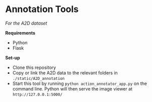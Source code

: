 # Annotation Tools
*For the A2D dataset*

**Requirements**

* Python
* Flask

**Set-up**

* Clone this repository
* Copy or link the A2D data to the relevant folders in `./static/A2D_annotation`
* Start this tool by running `python action_annotator_app.py` on the command line. Python will then serve the image viewer at `http://127.0.0.1:5000/`
